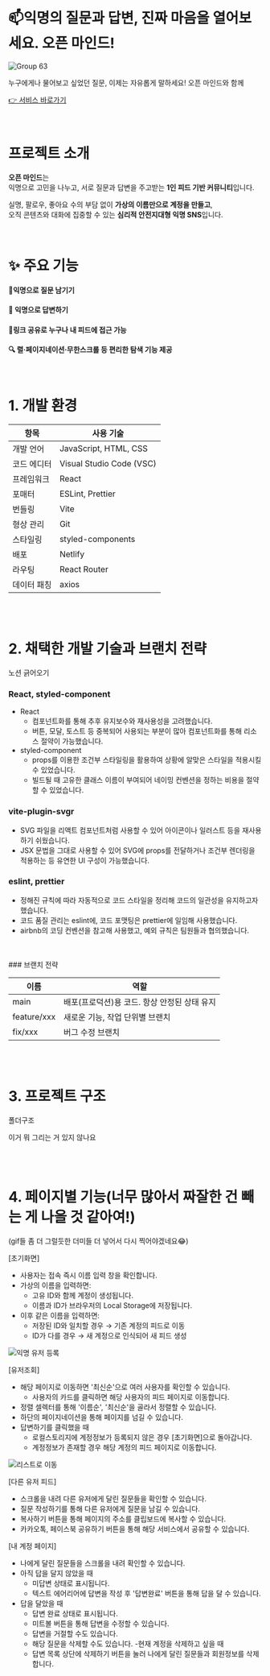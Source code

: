 
#  📫익명의 질문과 답변, 진짜 마음을 열어보세요. 오픈 마인드!
![Group 63](https://github.com/user-attachments/assets/a4c10864-a51b-4edd-86a9-00f318dfc5ba)

누구에게나 물어보고 싶었던 질문, 이제는 자유롭게 말하세요! 오픈 마인드와 함께

[👉 서비스 바로가기](https://open-n-mind.netlify.app)

<br/>

# 프로젝트 소개

**오픈 마인드**는  
익명으로 고민을 나누고, 서로 질문과 답변을 주고받는 **1인 피드 기반 커뮤니티**입니다.

실명, 팔로우, 좋아요 수의 부담 없이  **가상의 이름만으로 계정을 만들고**,  
오직 콘텐츠와 대화에 집중할 수 있는  **심리적 안전지대형 익명 SNS**입니다.


<br/>


# ✨ 주요 기능 

#### 📝익명으로 질문 남기기<br/>
#### 💬 익명으로 답변하기<br/>
#### 🔗링크 공유로 누구나 내 피드에 접근 가능<br/>
#### 🔍 렬·페이지네이션·무한스크롤 등 편리한 탐색 기능 제공<br/>


<br/>


# 1. 개발 환경

| 항목         | 사용 기술                     |
|--------------|-------------------------------|
| 개발 언어     | JavaScript, HTML, CSS         |
| 코드 에디터   | Visual Studio Code (VSC)      |
| 프레임워크    | React                         |
| 포매터       | ESLint, Prettier              |
| 번들링       | Vite                          |
| 형상 관리     | Git                           |
| 스타일링     | styled-components             |
| 배포         | Netlify                       |
| 라우팅       | React Router                  |
| 데이터 패칭   | axios                         |

<br/>
<br/>

# 2. 채택한 개발 기술과 브랜치 전략
노션 긁어오기

### React, styled-component
- React
   - 컴포넌트화를 통해 추후 유지보수와 재사용성을 고려했습니다.
   - 버튼, 모달, 토스트 등 중복되어 사용되는 부분이 많아 컴포넌트화를 통해 리소스 절약이 가능했습니다.
- styled-component
   - props를 이용한 조건부 스타일링을 활용하여 상황에 알맞은 스타일을 적용시킬 수 있었습니다.
   - 빌드될 때 고유한 클래스 이름이 부여되어 네이밍 컨벤션을 정하는 비용을 절약할 수 있었습니다.

### vite-plugin-svgr

- SVG 파일을 리액트 컴포넌트처럼 사용할 수 있어 아이콘이나 일러스트 등을 재사용하기 쉬웠습니다.
- JSX 문법을 그대로 사용할 수 있어 SVG에 props를 전달하거나 조건부 렌더링을 적용하는 등 유연한 UI 구성이 가능했습니다.


### eslint, prettier
- 정해진 규칙에 따라 자동적으로 코드 스타일을 정리해 코드의 일관성을 유지하고자 했습니다.
- 코드 품질 관리는 eslint에, 코드 포맷팅은 prettier에 일임해 사용했습니다.
- airbnb의 코딩 컨벤션을 참고해 사용했고, 예외 규칙은 팀원들과 협의했습니다.

<br/>
<br/>
### 브랜치 전략

| 이름 | 역할 |
|---|---|
|main |배포(프로덕션)용 코드. 항상 안정된 상태 유지 |
|feature/xxx | 새로운 기능, 작업 단위별 브랜치 |
|fix/xxx | 버그 수정 브랜치 |


<br/>
<br/>

# 3. 프로젝트 구조
폴더구조

이거 뭐 그리는 거 있지 않나요

<br/>
<br/>

# 4. 페이지별 기능(너무 많아서 짜잘한 건 빼는 게 나을 것 같아여!)
(gif들 좀 더 그럴듯한 더미들 더 넣어서 다시 찍어야겠네요😂)

[초기화면]

- 사용자는 접속 즉시 이름 입력 창을 확인합니다.
- 가상의 이름을 입력하면:
  - 고유 ID와 함께 계정이 생성됩니다.
  - 이름과 ID가 브라우저의 Local Storage에 저장됩니다.
- 이후 같은 이름을 입력하면:
  - 저장된 ID와 일치할 경우 → 기존 계정의 피드로 이동
  - ID가 다를 경우 → 새 계정으로 인식되어 새 피드 생성
  
![익명 유저 등록](https://github.com/user-attachments/assets/8608c691-42dd-49df-ab2f-d2c6c374dd98)


[유저조회]

- 해당 페이지로 이동하면 '최신순'으로 여러 사용자를 확인할 수 있습니다.
  - 사용자의 카드를 클릭하면 해당 사용자의 피드 페이지로 이동합니다.
- 정렬 셀렉터를 통해 '이름순', '최신순'을 골라서 정렬할 수 있습니다.
- 하단의 페이지네이션을 통해 페이지를 넘길 수 있습니다.
- 답변하기를 클릭했을 때
  - 로컬스토리지에 계정정보가 등록되지 않은 경우 [초기화면]으로 돌아갑니다.
  - 계정정보가 존재할 경우 해당 계정의 피드 페이지로 이동합니다.

![리스트로 이동](https://github.com/user-attachments/assets/5c0a16b6-cf3e-4d31-9773-64b1dc5933d6) 

 
[다른 유저 피드]

- 스크롤을 내려 다른 유저에게 달린 질문들을 확인할 수 있습니다.
- 질문 작성하기를 통해 다른 유저에게 질문을 남길 수 있습니다.
- 복사하기 버튼을 통해 페이지의 주소를 클립보드에 복사할 수 있습니다.
- 카카오톡, 페이스북 공유하기 버튼을 통해 해당 서비스에서 공유할 수 있습니다.

[내 계정 페이지]

- 나에게 달린 질문들을 스크롤을 내려 확인할 수 있습니다.
- 아직 답을 달지 않았을 때
  - 미답변 상태로 표시됩니다.
  - 텍스트 에어리어에 답변을 작성 후 '답변완료' 버튼을 통해 답을 달 수 있습니다.
- 답을 달았을 때
  - 답변 완료 상태로 표시됩니다.
  - 미트볼 버튼을 통해 답변을 수정할 수 있습니다.
  - 답변을 거절할 수도 있습니다.
  - 해당 질문을 삭제할 수도 있습니다.
 -현재 계정을 삭제하고 싶을 때
   - 답변 목록 상단에 삭제하기 버튼을 눌러 나에게 달린 질문들과 회원정보를 삭제합니다.

